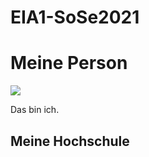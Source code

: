# EIA1-SoSe2021
<html lang="de">
<head>
<meta charset="utf-8">
<title>Meine erste Website</title>
</head>
<body>
<h1>Meine Person </h1>
<img src="portrait.jgeg">
<p> Das bin ich.</p>
<h2> Meine Hochschule</h2>

